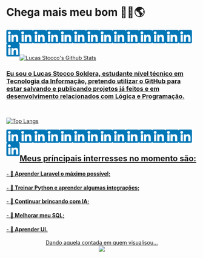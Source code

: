 # Chega mais meu bom 🐱‍👤🌎
<a href="https://www.linkedin.com/in/lucas-stocco-soldera-7b30101b1/">
<img align="left" float="left" alt="Lucas Stocco Soldera | Linkedin" width="35px" src="/linkedin.png" />
</a> <a href="https://www.linkedin.com/in/lucas-stocco-soldera-7b30101b1/">
<img align="left" float="left" alt="Lucas Stocco Soldera | Linkedin" width="35px" src="/linkedin.png" />
</a> <a href="https://www.linkedin.com/in/lucas-stocco-soldera-7b30101b1/">
<img align="left" float="left" alt="Lucas Stocco Soldera | Linkedin" width="35px" src="/linkedin.png" />
</a> <a href="https://www.linkedin.com/in/lucas-stocco-soldera-7b30101b1/">
<img align="left" float="left" alt="Lucas Stocco Soldera | Linkedin" width="35px" src="/linkedin.png" />
</a> <a href="https://www.linkedin.com/in/lucas-stocco-soldera-7b30101b1/">
<img align="left" float="left" alt="Lucas Stocco Soldera | Linkedin" width="35px" src="/linkedin.png" />
</a> <a href="https://www.linkedin.com/in/lucas-stocco-soldera-7b30101b1/">
<img align="left" float="left" alt="Lucas Stocco Soldera | Linkedin" width="35px" src="/linkedin.png" />
</a> <a href="https://www.linkedin.com/in/lucas-stocco-soldera-7b30101b1/">
<img align="left" float="left" alt="Lucas Stocco Soldera | Linkedin" width="35px" src="/linkedin.png" />
</a> <a href="https://www.linkedin.com/in/lucas-stocco-soldera-7b30101b1/">
<img align="left" float="left" alt="Lucas Stocco Soldera | Linkedin" width="35px" src="/linkedin.png" />
</a> <a href="https://www.linkedin.com/in/lucas-stocco-soldera-7b30101b1/">
<img align="left" float="left" alt="Lucas Stocco Soldera | Linkedin" width="35px" src="/linkedin.png" />
</a> <a href="https://www.linkedin.com/in/lucas-stocco-soldera-7b30101b1/">
<img align="left" float="left" alt="Lucas Stocco Soldera | Linkedin" width="35px" src="/linkedin.png" />
</a> <a href="https://www.linkedin.com/in/lucas-stocco-soldera-7b30101b1/">
<img align="left" float="left" alt="Lucas Stocco Soldera | Linkedin" width="35px" src="/linkedin.png" />
</a> <a href="https://www.linkedin.com/in/lucas-stocco-soldera-7b30101b1/">
<img align="left" float="left" alt="Lucas Stocco Soldera | Linkedin" width="35px" src="/linkedin.png" />
</a> <a href="https://www.linkedin.com/in/lucas-stocco-soldera-7b30101b1/">
<img align="left" float="left" alt="Lucas Stocco Soldera | Linkedin" width="35px" src="/linkedin.png" />
</a> <a href="https://www.linkedin.com/in/lucas-stocco-soldera-7b30101b1/">
<img align="left" float="left" alt="Lucas Stocco Soldera | Linkedin" width="35px" src="/linkedin.png" />
</a> <a href="https://www.linkedin.com/in/lucas-stocco-soldera-7b30101b1/">
<img align="left" float="left" alt="Lucas Stocco Soldera | Linkedin" width="35px" src="/linkedin.png" />
</a> <a href="https://www.linkedin.com/in/lucas-stocco-soldera-7b30101b1/">
<br><br><br>
  
![Lucas Stocco's Github Stats](https://github-readme-stats.vercel.app/api?username=LucasStoccoSoldera&theme=radical&show_icons=true)
<br>
###     Eu sou o Lucas Stocco Soldera, estudante nível técnico em Tecnologia da Informação, pretendo utilizar o GitHub para estar salvando e publicando projetos já feitos e em desenvolvimento relacionados com Lógica e Programação.
<br>

[![Top Langs](https://github-readme-stats.vercel.app/api/top-langs/?username=LucasStoccoSoldera&langs_count=6&theme=radical)](https://github.com/anuraghazra/github-readme-stats)<br>

<a href="https://www.linkedin.com/in/lucas-stocco-soldera-7b30101b1/">
<img align="left" float="left" alt="Lucas Stocco Soldera | Linkedin" width="35px" src="/linkedin.png" />
</a> <a href="https://www.linkedin.com/in/lucas-stocco-soldera-7b30101b1/">
<img align="left" float="left" alt="Lucas Stocco Soldera | Linkedin" width="35px" src="/linkedin.png" />
</a> <a href="https://www.linkedin.com/in/lucas-stocco-soldera-7b30101b1/">
<img align="left" float="left" alt="Lucas Stocco Soldera | Linkedin" width="35px" src="/linkedin.png" />
</a> <a href="https://www.linkedin.com/in/lucas-stocco-soldera-7b30101b1/">
<img align="left" float="left" alt="Lucas Stocco Soldera | Linkedin" width="35px" src="/linkedin.png" />
</a> <a href="https://www.linkedin.com/in/lucas-stocco-soldera-7b30101b1/">
<img align="left" float="left" alt="Lucas Stocco Soldera | Linkedin" width="35px" src="/linkedin.png" />
</a> <a href="https://www.linkedin.com/in/lucas-stocco-soldera-7b30101b1/">
<img align="left" float="left" alt="Lucas Stocco Soldera | Linkedin" width="35px" src="/linkedin.png" />
</a> <a href="https://www.linkedin.com/in/lucas-stocco-soldera-7b30101b1/">
<img align="left" float="left" alt="Lucas Stocco Soldera | Linkedin" width="35px" src="/linkedin.png" />
</a> <a href="https://www.linkedin.com/in/lucas-stocco-soldera-7b30101b1/">
<img align="left" float="left" alt="Lucas Stocco Soldera | Linkedin" width="35px" src="/linkedin.png" />
</a> <a href="https://www.linkedin.com/in/lucas-stocco-soldera-7b30101b1/">
<img align="left" float="left" alt="Lucas Stocco Soldera | Linkedin" width="35px" src="/linkedin.png" />
</a> <a href="https://www.linkedin.com/in/lucas-stocco-soldera-7b30101b1/">
<img align="left" float="left" alt="Lucas Stocco Soldera | Linkedin" width="35px" src="/linkedin.png" />
</a> <a href="https://www.linkedin.com/in/lucas-stocco-soldera-7b30101b1/">
<img align="left" float="left" alt="Lucas Stocco Soldera | Linkedin" width="35px" src="/linkedin.png" />
</a> <a href="https://www.linkedin.com/in/lucas-stocco-soldera-7b30101b1/">
<img align="left" float="left" alt="Lucas Stocco Soldera | Linkedin" width="35px" src="/linkedin.png" />
</a> <a href="https://www.linkedin.com/in/lucas-stocco-soldera-7b30101b1/">
<img align="left" float="left" alt="Lucas Stocco Soldera | Linkedin" width="35px" src="/linkedin.png" />
</a> <a href="https://www.linkedin.com/in/lucas-stocco-soldera-7b30101b1/">
<img align="left" float="left" alt="Lucas Stocco Soldera | Linkedin" width="35px" src="/linkedin.png" />
</a> <a href="https://www.linkedin.com/in/lucas-stocco-soldera-7b30101b1/">
<img align="left" float="left" alt="Lucas Stocco Soldera | Linkedin" width="35px" src="/linkedin.png" />
</a> <a href="https://www.linkedin.com/in/lucas-stocco-soldera-7b30101b1/">
<br><br>

## Meus príncipais interresses no momento são:

#### - 💢 Aprender Laravel o máximo possível;

#### - 💢 Treinar Python e aprender algumas integrações;

#### - 💢 Continuar brincando com IA;

#### - 💢 Melhorar meu SQL;

#### - 💢 Aprender UI.

<p align="center" size="50"> 
Dando aquela contada em quem visualisou...<br>
  <img src="https://profile-counter.glitch.me/LucasStoccoSoldera/count.svg" />
</p>
